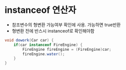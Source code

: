 # instanceof 연산자
- 참조변수의 형변환 가능여부 확인에 사용. 가능하면 true반환
- 형변환 전에 반스시 instanceof로 확인해야함
```java
void dowork(Car car) {
    if(car instanceof FireEngine) {
        FireEngine fireEngine = (FireEngine)car;
        fireEngine.water();
    }
}
```
